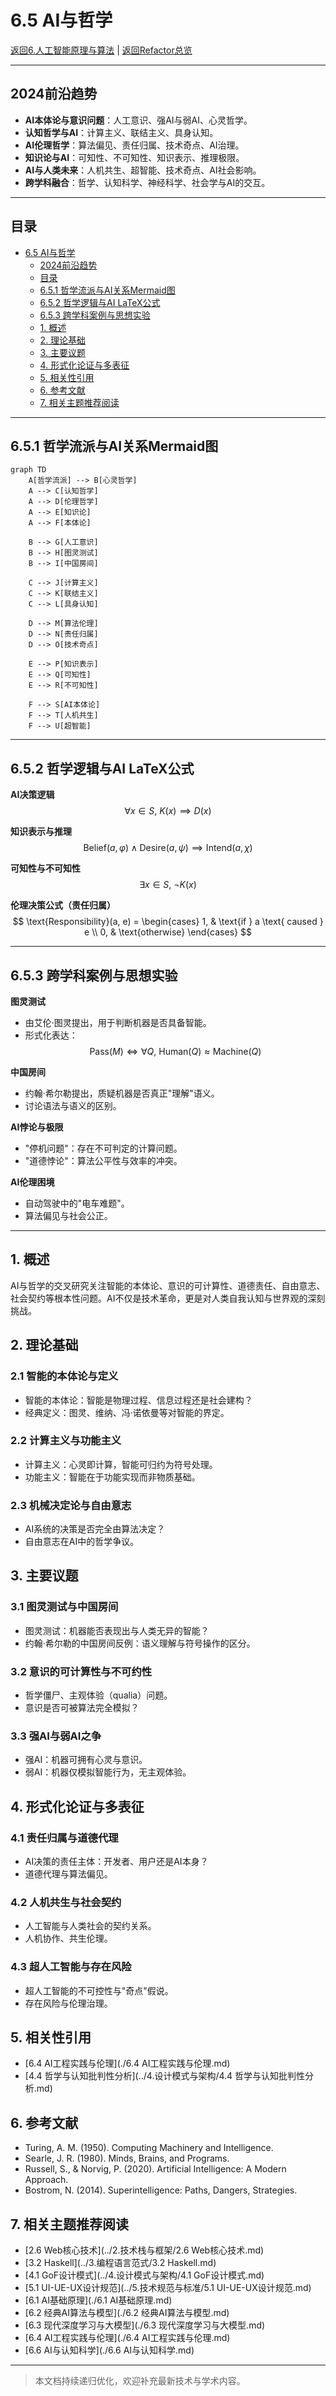 # 6.5 AI与哲学

[返回6.人工智能原理与算法](./README.md) | [返回Refactor总览](../README.md)

---

## 2024前沿趋势

- **AI本体论与意识问题**：人工意识、强AI与弱AI、心灵哲学。
- **认知哲学与AI**：计算主义、联结主义、具身认知。
- **AI伦理哲学**：算法偏见、责任归属、技术奇点、AI治理。
- **知识论与AI**：可知性、不可知性、知识表示、推理极限。
- **AI与人类未来**：人机共生、超智能、技术奇点、AI社会影响。
- **跨学科融合**：哲学、认知科学、神经科学、社会学与AI的交互。

---

## 目录

- [6.5 AI与哲学](#65-ai与哲学)
  - [2024前沿趋势](#2024前沿趋势)
  - [目录](#目录)
  - [6.5.1 哲学流派与AI关系Mermaid图](#651-哲学流派与ai关系mermaid图)
  - [6.5.2 哲学逻辑与AI LaTeX公式](#652-哲学逻辑与ai-latex公式)
  - [6.5.3 跨学科案例与思想实验](#653-跨学科案例与思想实验)
  - [1. 概述](#1-概述)
  - [2. 理论基础](#2-理论基础)
  - [3. 主要议题](#3-主要议题)
  - [4. 形式化论证与多表征](#4-形式化论证与多表征)
  - [5. 相关性引用](#5-相关性引用)
  - [6. 参考文献](#6-参考文献)
  - [7. 相关主题推荐阅读](#7-相关主题推荐阅读)

---

## 6.5.1 哲学流派与AI关系Mermaid图

```mermaid
graph TD
    A[哲学流派] --> B[心灵哲学]
    A --> C[认知哲学]
    A --> D[伦理哲学]
    A --> E[知识论]
    A --> F[本体论]
    
    B --> G[人工意识]
    B --> H[图灵测试]
    B --> I[中国房间]
    
    C --> J[计算主义]
    C --> K[联结主义]
    C --> L[具身认知]
    
    D --> M[算法伦理]
    D --> N[责任归属]
    D --> O[技术奇点]
    
    E --> P[知识表示]
    E --> Q[可知性]
    E --> R[不可知性]
    
    F --> S[AI本体论]
    F --> T[人机共生]
    F --> U[超智能]
```

---

## 6.5.2 哲学逻辑与AI LaTeX公式

**AI决策逻辑**
$$
\forall x \in S,\ K(x) \implies D(x)
$$

**知识表示与推理**
$$
\text{Belief}(a, \varphi) \wedge \text{Desire}(a, \psi) \implies \text{Intend}(a, \chi)
$$

**可知性与不可知性**
$$
\exists x \in S,\ \neg K(x)
$$

**伦理决策公式（责任归属）**
$$
\text{Responsibility}(a, e) =
\begin{cases}
1, & \text{if } a \text{ caused } e \\
0, & \text{otherwise}
\end{cases}
$$

---

## 6.5.3 跨学科案例与思想实验

**图灵测试**

- 由艾伦·图灵提出，用于判断机器是否具备智能。
- 形式化表达：
  $$
  \text{Pass}(M) \iff \forall Q,\ \text{Human}(Q) \approx \text{Machine}(Q)
  $$

**中国房间**

- 约翰·希尔勒提出，质疑机器是否真正"理解"语义。
- 讨论语法与语义的区别。

**AI悖论与极限**

- "停机问题"：存在不可判定的计算问题。
- "道德悖论"：算法公平性与效率的冲突。

**AI伦理困境**

- 自动驾驶中的"电车难题"。
- 算法偏见与社会公正。

---

## 1. 概述

AI与哲学的交叉研究关注智能的本体论、意识的可计算性、道德责任、自由意志、社会契约等根本性问题。AI不仅是技术革命，更是对人类自我认知与世界观的深刻挑战。

## 2. 理论基础

### 2.1 智能的本体论与定义

- 智能的本体论：智能是物理过程、信息过程还是社会建构？
- 经典定义：图灵、维纳、冯·诺依曼等对智能的界定。

### 2.2 计算主义与功能主义

- 计算主义：心灵即计算，智能可归约为符号处理。
- 功能主义：智能在于功能实现而非物质基础。

### 2.3 机械决定论与自由意志

- AI系统的决策是否完全由算法决定？
- 自由意志在AI中的哲学争议。

## 3. 主要议题

### 3.1 图灵测试与中国房间

- 图灵测试：机器能否表现出与人类无异的智能？
- 约翰·希尔勒的中国房间反例：语义理解与符号操作的区分。

### 3.2 意识的可计算性与不可约性

- 哲学僵尸、主观体验（qualia）问题。
- 意识是否可被算法完全模拟？

### 3.3 强AI与弱AI之争

- 强AI：机器可拥有心灵与意识。
- 弱AI：机器仅模拟智能行为，无主观体验。

## 4. 形式化论证与多表征

### 4.1 责任归属与道德代理

- AI决策的责任主体：开发者、用户还是AI本身？
- 道德代理与算法偏见。

### 4.2 人机共生与社会契约

- 人工智能与人类社会的契约关系。
- 人机协作、共生伦理。

### 4.3 超人工智能与存在风险

- 超人工智能的不可控性与"奇点"假说。
- 存在风险与伦理治理。

## 5. 相关性引用

- [6.4 AI工程实践与伦理](./6.4 AI工程实践与伦理.md)
- [4.4 哲学与认知批判性分析](../4.设计模式与架构/4.4 哲学与认知批判性分析.md)

## 6. 参考文献

- Turing, A. M. (1950). Computing Machinery and Intelligence.
- Searle, J. R. (1980). Minds, Brains, and Programs.
- Russell, S., & Norvig, P. (2020). Artificial Intelligence: A Modern Approach.
- Bostrom, N. (2014). Superintelligence: Paths, Dangers, Strategies.

## 7. 相关主题推荐阅读

- [2.6 Web核心技术](../2.技术栈与框架/2.6 Web核心技术.md)
- [3.2 Haskell](../3.编程语言范式/3.2 Haskell.md)
- [4.1 GoF设计模式](../4.设计模式与架构/4.1 GoF设计模式.md)
- [5.1 UI-UE-UX设计规范](../5.技术规范与标准/5.1 UI-UE-UX设计规范.md)
- [6.1 AI基础原理](./6.1 AI基础原理.md)
- [6.2 经典AI算法与模型](./6.2 经典AI算法与模型.md)
- [6.3 现代深度学习与大模型](./6.3 现代深度学习与大模型.md)
- [6.4 AI工程实践与伦理](./6.4 AI工程实践与伦理.md)
- [6.6 AI与认知科学](./6.6 AI与认知科学.md)

---

> 本文档持续递归优化，欢迎补充最新技术与学术内容。
